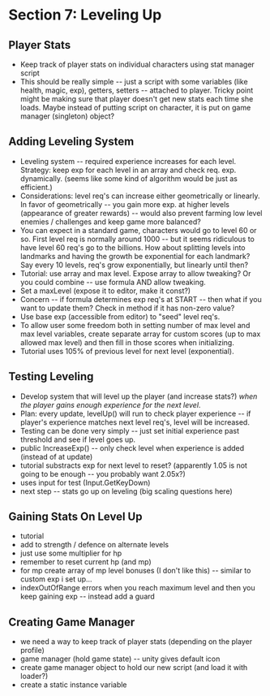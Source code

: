 # Section 7: Leveling Up
## Player Stats
* Keep track of player stats on individual characters using stat manager script
* This should be really simple -- just a script with some variables (like health, magic, exp), getters, setters -- attached to player. Tricky point might be making sure that player doesn't get new stats each time she loads. Maybe instead of putting script on character, it is put on game manager (singleton) object?
## Adding Leveling System
* Leveling system -- required experience increases for each level. Strategy: keep exp for each level in an array and check req. exp. dynamically. (seems like some kind of algorithm would be just as efficient.)
* Considerations: level req's can increase either geometrically or linearly. In favor of geometrically -- you gain more exp. at higher levels (appearance of greater rewards) -- would also prevent farming low level enemies / challenges and keep game more balanced?
* You can expect in a standard game, characters would go to level 60 or so.  First level req is normally around 1000 -- but it seems ridiculous to have level 60 req's go to the billions.  How about splitting levels into landmarks and having the growth be exponential for each landmark?  Say every 10 levels, req's grow exponentially, but linearly until then?
* Tutorial: use array and max level. Expose array to allow tweaking?  Or you could combine -- use formula AND allow tweaking.
* Set a maxLevel (expose it to editor, make it const?)
* Concern -- if formula determines exp req's at START -- then what if you want to update them?  Check in method if it has non-zero value?
* Use base exp (accessible from editor) to "seed" level req's.
* To allow user some freedom both in setting number of max level and max level variables, create separate array for custom scores (up to max allowed max level) and then fill in those scores when initializing.
* Tutorial uses 105% of previous level for next level (exponential).
## Testing Leveling
* Develop system that will level up the player (and increase stats?) _when the player gains enough experience for the next level_.
* Plan: every update, levelUp() will run to check player experience -- if player's experience matches next level req's, level will be increased.
* Testing can be done very simply -- just set initial experience past threshold and see if level goes up.
* public IncreaseExp() -- only check level when experience is added (instead of at update)
* tutorial substracts exp for next level to reset? (apparently 1.05 is not going to be enough -- you probably want 2.05x?)
* uses input for test (Input.GetKeyDown)
* next step -- stats go up on leveling (big scaling questions here)
## Gaining Stats On Level Up
* tutorial
* add to strength / defence on alternate levels
* just use some multiplier for hp
* remember to reset current hp (and mp)
* for mp create array of mp level bonuses (I don't like this) -- similar to custom exp i set up...
* indexOutOfRange errors when you reach maximum level and then you keep gaining exp -- instead add a guard
## Creating Game Manager
* we need a way to keep track of player stats (depending on the player profile)
* game manager (hold game state) -- unity gives default icon
* create game manager object to hold our new script (and load it with loader?)
* create a static instance variable